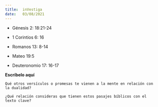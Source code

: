 ```yaml
---
title:  inVestiga
date:   03/08/2021
---
```


- Génesis 2: 18:21-24

- 1 Corintios 6: 16

- Romanos 13: 8-14

- Mateo 19:5

- Deuteronomio 17: 16-17

**Escríbelo aquí**

`Qué otros versículos o promesas te vienen a la mente en relación con la dualidad?`

`¿Qué relación consideras que tienen estos pasajes bíblicos con el texto clave?`
